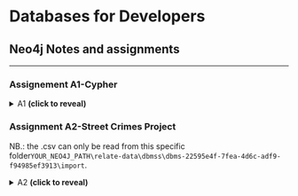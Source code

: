 # Databases for Developers

## Neo4j Notes and assignments
_____

### Assignement A1-Cypher

<details><summary>A1 <b>(click to reveal)</b></summary>
<p>
  
**1. Create a Movie node for the movie with a title Forrest Gump.**
```sql
CREATE (forrestGump:Movie {
  title:'Forrest Gump', 
  released:1995, 
  tagline:'Life is like a box of chocolates…you never know what you’re gonna get'
  })
```

**2. Add the following properties to the movie Forrest Gump:
  a. released: 1995
  b. tagline: Life is like a box of chocolates…you never know what you’re gonna get.**
  
```sql
--Done above, but:
 MATCH (FG:Movie{title:"Forrest Gump"}) 
   SET FG.released = 1995 
   SET FG.tagline = "Life is like a box of chocolates…you never know what you’re gonna get" 
   RETURN FG
```

**3. Update the released property of movie Forrest Gump, as it has actually been
released in 1994.**

```sql
MATCH (m:Movie {title: 'Forrest Gump'})
SET m.released = 1994
RETURN m
```

**4. Find the movie with the tagline Free your mind.**

```sql
MATCH (m:Movie {tagline: 'Free your mind'})
RETURN m
```

**5. Retrieve the movie The Matrix and all its relationships.**
```sql
MATCH (:Movie {title:"The Matrix"})-[r]-()
RETURN r
```

**6. Find the names and relationship type of all people who have any type of relationship
to the movie The Matrix.**
```sql
MATCH (people:Person)-[relatedTo]-(:Movie {title: "The Matrix"}) 
RETURN people.name, Type(relatedTo), relatedTo
```

**7. Find all people born in the previous century.**
```sql
MATCH (person:Person) WHERE person.born < 2000 
RETURN person.name, person.born
```

**8. Find all people who gave the movie The Da Vinci Code a rating of 65, returning their
names.**
```sql
MATCH (p:Person)-[:REVIEWED {rating:65}]->(m:Movie {title:"The Da Vinci Code"}) RETURN p.name
```

Or with a `WHERE` clause:
```sql
MATCH (movie:Movie {title:"The Da Vinci Code"})-[relationship:REVIEWED]-(reviewer) 
  WHERE relationship.rating = 65 
  RETURN reviewer 
```

**9. Find all people who follow Angela Scope and those who Angela Scope follows.**
```sql
MATCH (a:Person {name:"Angela Scope"})-[:FOLLOWS]->(p:Person)
RETURN p.name AS name
UNION
MATCH (q:Person)-[:FOLLOWS]->(a:Person {name:"Angela Scope"}) 
RETURN q.name AS name
```

**10. Find all people who follow anybody who follows Jessica Thompson returning them as
nodes.**
```sql
MATCH (p:Person)-[:FOLLOWS]->(x:Person)-[:FOLLOWS]->(JessicaThompson) RETURN p
```

**11. Tom Hanks hasn’t HELPED Gary Sinise in a research. Remove this property from
the relation.**

```diff
-- There is no relationship called HELPED. 
-- I assumed that the relationship FOLLOWS is similar, so I used that for question 11 and 12.
```
```sql
MATCH (n {name: "Paul Blythe"})-[r:FOLLOWS]->(a:Person {name:"Angela Scope"}) 
DELETE r
```

**12. Delete the whole person-to-person relationship HELPED from the graph.**
```sql
MATCH ()-[r:FOLLOWS]-() 
DELETE r
```
</p>
</details>

### Assignment A2-Street Crimes Project
NB.: the .csv can only be read from this specific folder`YOUR_NEO4J_PATH\relate-data\dbmss\dbms-22595e4f-7fea-4d6c-adf9-f94985ef3913\import`.
<details><summary>A2 <b>(click to reveal)</b></summary>
<p>
  
**1. At this web address: [data.police.uk/data](https://data.police.uk/data/) you will find crime data collected by the
UK police. Download a data set in a csv format and use (some of) the data in it to create a graph
database.**
```sql
LOAD CSV WITH HEADERS FROM 'file:///2021-01-city-of-london-street.csv' AS row
WITH row WHERE NOT row.CrimeID IS null
MERGE (c:Crime {crimeid: row.CrimeID,crimetype: coalesce(row.Crimetype, "unknown crimetype")} )
MERGE (l:Location {location: coalesce(row.Location, "unknown")})
MERGE (c)-[:HAPPENED_IN]->(l)
```
**2. Which is the location with highest number of crimes?**  
```sql
MATCH (l)-[:HAPPENED_IN]->(c)
RETURN c, COLLECT(l) as crimelocations
ORDER BY SIZE(crimelocations) DESC LIMIT 1
```

**3. Which is the most common crime?**  
```sql
MATCH (c:Crime)
RETURN c.crimetype, COUNT(*) 
ORDER BY COUNT(*) DESC LIMIT 1
```
</p>
</details>

